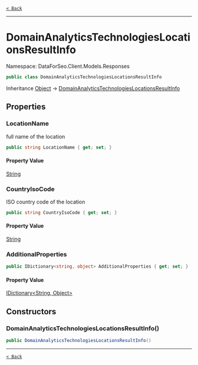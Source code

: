 [`< Back`](./)

---

# DomainAnalyticsTechnologiesLocationsResultInfo

Namespace: DataForSeo.Client.Models.Responses

```csharp
public class DomainAnalyticsTechnologiesLocationsResultInfo
```

Inheritance [Object](https://docs.microsoft.com/en-us/dotnet/api/system.object) → [DomainAnalyticsTechnologiesLocationsResultInfo](./dataforseo.client.models.responses.domainanalyticstechnologieslocationsresultinfo)

## Properties

### **LocationName**

full name of the location

```csharp
public string LocationName { get; set; }
```

#### Property Value

[String](https://docs.microsoft.com/en-us/dotnet/api/system.string)<br>

### **CountryIsoCode**

ISO country code of the location

```csharp
public string CountryIsoCode { get; set; }
```

#### Property Value

[String](https://docs.microsoft.com/en-us/dotnet/api/system.string)<br>

### **AdditionalProperties**

```csharp
public IDictionary<string, object> AdditionalProperties { get; set; }
```

#### Property Value

[IDictionary&lt;String, Object&gt;](https://docs.microsoft.com/en-us/dotnet/api/system.collections.generic.idictionary-2)<br>

## Constructors

### **DomainAnalyticsTechnologiesLocationsResultInfo()**

```csharp
public DomainAnalyticsTechnologiesLocationsResultInfo()
```

---

[`< Back`](./)
